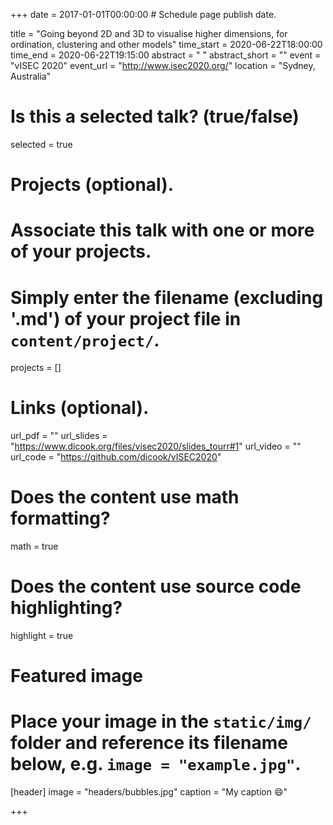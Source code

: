 +++
date = 2017-01-01T00:00:00  # Schedule page publish date.

title = "Going beyond 2D and 3D to visualise higher dimensions, for ordination, clustering and other models"
time_start = 2020-06-22T18:00:00
time_end = 2020-06-22T19:15:00
abstract = " "
abstract_short = ""
event = "vISEC 2020"
event_url = "http://www.isec2020.org/"
location = "Sydney, Australia"

# Is this a selected talk? (true/false)
selected = true

# Projects (optional).
#   Associate this talk with one or more of your projects.
#   Simply enter the filename (excluding '.md') of your project file in `content/project/`.
projects = []

# Links (optional).
url_pdf = ""
url_slides = "https://www.dicook.org/files/visec2020/slides_tourr#1"
url_video = ""
url_code = "https://github.com/dicook/vISEC2020"

# Does the content use math formatting?
math = true

# Does the content use source code highlighting?
highlight = true

# Featured image
# Place your image in the `static/img/` folder and reference its filename below, e.g. `image = "example.jpg"`.
[header]
image = "headers/bubbles.jpg"
caption = "My caption :smile:"

+++

